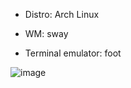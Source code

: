 * Distro: Arch Linux

* WM: sway

* Terminal emulator: foot

![image](https://github.com/user-attachments/assets/90c94898-3ba0-41b4-919f-63e3af493f7f)




